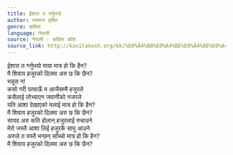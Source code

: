```yaml
---
title: ईशारा त गर्नुभयो
author: राममान तृषित
genre: कविता
language: नेपाली
source: नेपाली - कविता कोश
source_link: http://kavitakosh.org/kk/%E0%A4%B0%E0%A4%BE%E0%A4%AE%E0%A4%AE%E0%A4%BE%E0%A4%A8_%E0%A4%A4%E0%A5%83%E0%A4%B7%E0%A4%BF%E0%A4%A4
---
```


ईशारा त गर्नुभयो माया मात्र हो कि हैन?  
मै शिवाय हजुरको दिलमा अरु छ कि छैन?  
भन्नुस न!  
कसो गरी पत्याऊँ म आजैसम्मै हजुरले  
कसैलाई लोभ्याएन जवानीको नजरले  
यति आशा देखाएको मलाई मात्र हो कि हैन?  
मै शिवाय हजुरको दिलमा अरु छ कि छैन?  
सायद अरु कति होलान् हजुरलाई रुचाउने  
मेरो जस्तै आशा लिई हजुरकै सामु आउने  
अरुले त यस्तै भन्छन् साँच्चो मात्र हो कि हैन?  
मै शिवाय हजुरको दिलमा अरु छ कि छैन?
